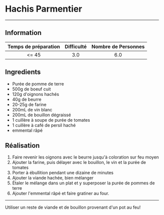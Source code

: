# Hachis Parmentier



---

## Information

| Temps de préparation  | Difficulté    | Nombre de Personnes |
|:---------------------:|:-------------:|:-------------------:|
| <= 45            | 3.0  | 6.0        |

## Ingredients

- Purée de pomme de terre
- 500g de boeuf cuit
- 120g d'oignons hachés
- 40g de beurre
- 20-25g de farine
- 200mL de vin blanc
- 200mL de bouillon dégraissé
- 1 cuillère à soupe de purée de tomates
- 1 cuillère à café de persil haché
- emmental râpé


## Réalisation

1. Faire revenir les oignons avec le beurre jusqu'à coloration sur feu moyen
1. Ajouter la farine, puis délayer avec le bouillon, le vin et la purée de tomates
1. Porter à ébullition pendant une dizaine de minutes
1. Ajouter la viande hachée, bien mélanger
1. Étaler le mélange dans un plat et y superposer la purée de pommes de terre
1. Ajouter l'emmental râpé et faire gratiner au four.


---

Utiliser un reste de viande et de bouillon provenant d'un pot au feu!
